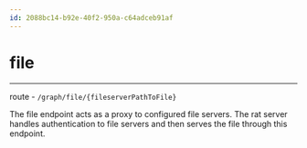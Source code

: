 ```yaml
---
id: 2088bc14-b92e-40f2-950a-c64adceb91af
---
```


# file

<rat graph depth=1 />

---

route - `/graph/file/{fileserverPathToFile}`

The file endpoint acts as a proxy to configured file servers. The rat server
handles authentication to file servers and then serves the file through this
endpoint.
